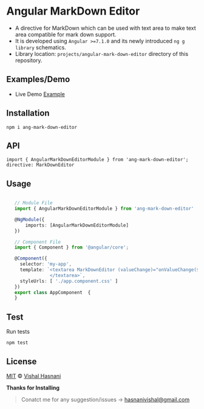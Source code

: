 # Angular MarkDown Editor

* A directive for MarkDown which can be used with text area to make text area compatible for mark down support.
* It is developed using `Angular >=7.1.0` and its newly introduced `ng g library` schematics.
* Library location: `projects/angular-mark-down-editor` directory of this repository.


## Examples/Demo

* Live Demo [Example](https://stackblitz.com/edit/angular-ksq5mm)

## Installation

`npm i ang-mark-down-editor`

## API

`import { AngularMarkDownEditorModule } from 'ang-mark-down-editor';`<br>
`directive: MarkDownEditor`

## Usage

 ```typescript

    // Module File
    import { AngularMarkDownEditorModule } from 'ang-mark-down-editor'

    @NgModule({ 
        imports: [AngularMarkDownEditorModule]
    })

    // Component File
    import { Component } from '@angular/core';

    @Component({
      selector: 'my-app',
      template: `<textarea MarkDownEditor (valueChange)="onValueChange($event)">
                 </textarea>`,
      styleUrls: [ './app.component.css' ]
    })
    export class AppComponent  {
    }

  ```
  
## Test

Run tests

```
npm test
```

## License

[MIT](https://tldrlegal.com/license/mit-license) © [Vishal Hasnani](https://github.com/Hasnanivishal)


**Thanks for Installing**

> Conatct me for any suggestion/issues -> hasnanivishal@gmail.com